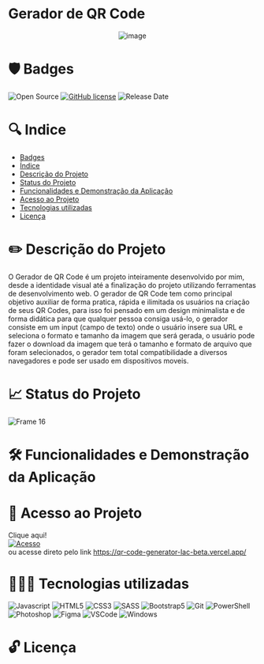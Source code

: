 # Gerador de QR Code


 <p align="center">
  <img src="https://user-images.githubusercontent.com/108281436/192785470-939849cc-21be-4737-8577-61392e1fd94b.png" alt="image"/>
</p>


# 🛡️ Badges
![Open Source](https://img.shields.io/badge/OpenSource-%E2%9D%A4-green)
[![GitHub license](https://img.shields.io/github/license/Naereen/StrapDown.js.svg)](https://github.com/Naereen/StrapDown.js/blob/master/LICENSE)
![Release Date](https://img.shields.io/badge/release%20date-september-green)

# 🔍 Indice

* [Badges](#Badges)
* [Índice](#Índice)
* [Descrição do Projeto](https://github.com/elielgomes/Projeto-Gerador-QRCode/blob/main/README.md#%EF%B8%8F-descri%C3%A7%C3%A3o-do-projeto)
* [Status do Projeto](https://github.com/elielgomes/Projeto-Gerador-QRCode/blob/main/README.md#-status-do-projeto)
* [Funcionalidades e Demonstração da Aplicação](https://github.com/elielgomes/Projeto-Gerador-QRCode/blob/main/README.md#%EF%B8%8F-funcionalidades-e-demonstra%C3%A7%C3%A3o-da-aplica%C3%A7%C3%A3o)
* [Acesso ao Projeto](https://github.com/elielgomes/Projeto-Gerador-QRCode/blob/main/README.md#-acesso-ao-projeto)
* [Tecnologias utilizadas](https://github.com/elielgomes/Projeto-Gerador-QRCode/blob/main/README.md#-tecnologias-utilizadas)
* [Licença](https://github.com/elielgomes/Projeto-Gerador-QRCode/blob/main/README.md#-licen%C3%A7a)


# ✏️ Descrição do Projeto

 O Gerador de QR Code é um projeto inteiramente desenvolvido por mim, desde a identidade visual até a finalização do projeto utilizando ferramentas de desenvolvimento web. O gerador de QR Code tem como principal objetivo auxiliar de forma pratica, rápida e ilimitada os usuários na criação de seus QR Codes, para isso foi pensado em um design minimalista e de forma didática para que qualquer pessoa consiga usá-lo, o gerador consiste em um input (campo de texto) onde o usuário insere sua URL e seleciona o formato e tamanho da imagem que será gerada, o usuário pode fazer o download da imagem que terá o tamanho e formato de arquivo que foram selecionados, o gerador tem total compatibilidade a diversos navegadores e pode ser usado em dispositivos moveis. 

# 📈 Status do Projeto
![Frame 16](https://user-images.githubusercontent.com/108281436/192797915-503a41f1-a637-4e42-87f2-5ac5e9af7089.png)

# 🛠️ Funcionalidades e Demonstração da Aplicação

# 🔑 Acesso ao Projeto

Clique aqui! <br> [![Acesso](https://img.shields.io/badge/Acessar-%F0%9F%94%97-green)](https://qr-code-generator-lac-beta.vercel.app/) <br>
ou acesse direto pelo link https://qr-code-generator-lac-beta.vercel.app/

# 👨🏻‍💻 Tecnologias utilizadas

![Javascript](https://img.shields.io/badge/JavaScript-F7DF1E?style=for-the-badge&logo=javascript&logoColor=black)
![HTML5](https://img.shields.io/badge/HTML5-E34F26?style=for-the-badge&logo=html5&logoColor=white)
![CSS3](https://img.shields.io/badge/CSS3-1572B6?style=for-the-badge&logo=css3&logoColor=white)
![SASS](https://img.shields.io/badge/Sass-CC6699?style=for-the-badge&logo=sass&logoColor=white)
![Bootstrap5](https://img.shields.io/badge/Bootstrap-563D7C?style=for-the-badge&logo=bootstrap&logoColor=white)
![Git](https://img.shields.io/badge/Git-E34F26?style=for-the-badge&logo=git&logoColor=white)
![PowerShell](https://img.shields.io/badge/Powershell-2CA5E0?style=for-the-badge&logo=powershell&logoColor=white)
<br>
![Photoshop](https://img.shields.io/badge/Adobe%20Photoshop-31A8FF?style=for-the-badge&logo=Adobe%20Photoshop&logoColor=black)
![Figma](https://img.shields.io/badge/Figma-F24E1E?style=for-the-badge&logo=figma&logoColor=white)
![VSCode](https://img.shields.io/badge/Visual_Studio_Code-0078D4?style=for-the-badge&logo=visual%20studio%20code&logoColor=white)
![Windows](https://img.shields.io/badge/Windows-0078D6?style=for-the-badge&logo=windows&logoColor=white)

# 🔓 Licença
